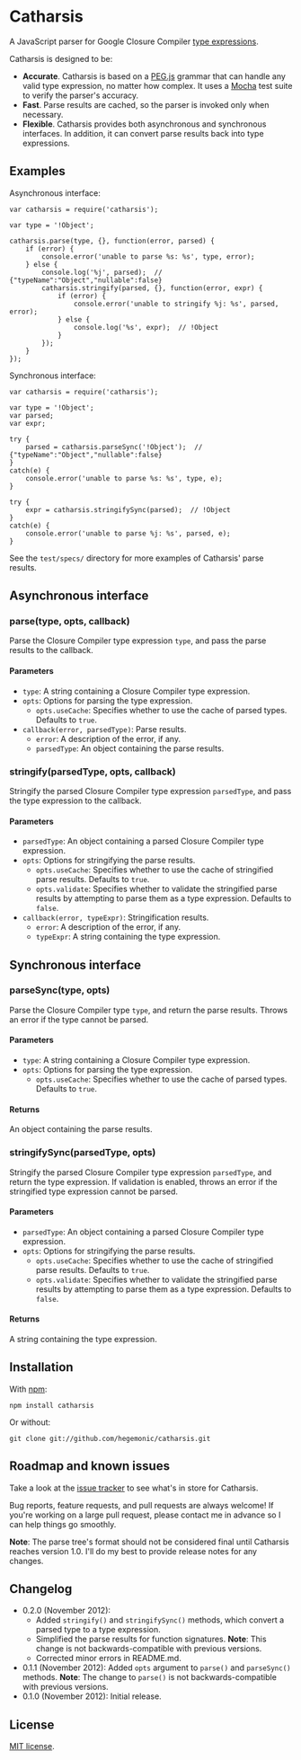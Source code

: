 # Catharsis #

A JavaScript parser for Google Closure Compiler
[type expressions](https://developers.google.com/closure/compiler/docs/js-for-compiler#types).

Catharsis is designed to be:

+ **Accurate**. Catharsis is based on a [PEG.js](http://pegjs.majda.cz/) grammar that can handle
any valid type expression, no matter how complex. It uses a
[Mocha](http://visionmedia.github.com/mocha/) test suite to verify the parser's accuracy.
+ **Fast**. Parse results are cached, so the parser is invoked only when necessary.
+ **Flexible**. Catharsis provides both asynchronous and synchronous interfaces. In addition, it can
convert parse results back into type expressions.


## Examples ##

Asynchronous interface:

	var catharsis = require('catharsis');

	var type = '!Object';

	catharsis.parse(type, {}, function(error, parsed) {
		if (error) {
			console.error('unable to parse %s: %s', type, error);
		} else {
			console.log('%j', parsed);  // {"typeName":"Object","nullable":false}
			catharsis.stringify(parsed, {}, function(error, expr) {
				if (error) {
					console.error('unable to stringify %j: %s', parsed, error);
				} else {
					console.log('%s', expr);  // !Object
				}
			});
		}
	});

Synchronous interface:

	var catharsis = require('catharsis');

	var type = '!Object';
	var parsed;
	var expr;

	try {
		parsed = catharsis.parseSync('!Object');  // {"typeName":"Object","nullable":false}
	}
	catch(e) {
		console.error('unable to parse %s: %s', type, e);
	}

	try {
		expr = catharsis.stringifySync(parsed);  // !Object
	}
	catch(e) {
		console.error('unable to parse %j: %s', parsed, e);
	}

See the `test/specs/` directory for more examples of Catharsis' parse results.


## Asynchronous interface ##

### parse(type, opts, callback) ###
Parse the Closure Compiler type expression `type`, and pass the parse results to the callback.

#### Parameters ####
+ `type`: A string containing a Closure Compiler type expression.
+ `opts`: Options for parsing the type expression.
    + `opts.useCache`: Specifies whether to use the cache of parsed types. Defaults to `true`.
+ `callback(error, parsedType)`: Parse results.
    + `error`: A description of the error, if any.
    + `parsedType`: An object containing the parse results.

### stringify(parsedType, opts, callback) ###
Stringify the parsed Closure Compiler type expression `parsedType`, and pass the type expression to
the callback.

#### Parameters ####
+ `parsedType`: An object containing a parsed Closure Compiler type expression.
+ `opts`: Options for stringifying the parse results.
    + `opts.useCache`: Specifies whether to use the cache of stringified parse results. Defaults to
    `true`.
    + `opts.validate`: Specifies whether to validate the stringified parse results by attempting to
    parse them as a type expression. Defaults to `false`.
+ `callback(error, typeExpr)`: Stringification results.
    + `error`: A description of the error, if any.
    + `typeExpr`: A string containing the type expression.


## Synchronous interface ##

### parseSync(type, opts) ###
Parse the Closure Compiler type `type`, and return the parse results. Throws an error if the type
cannot be parsed.

#### Parameters ####
+ `type`: A string containing a Closure Compiler type expression.
+ `opts`: Options for parsing the type expression.
    + `opts.useCache`: Specifies whether to use the cache of parsed types. Defaults to `true`.

#### Returns ####
An object containing the parse results.

### stringifySync(parsedType, opts) ###
Stringify the parsed Closure Compiler type expression `parsedType`, and return the type expression.
If validation is enabled, throws an error if the stringified type expression cannot be parsed.

#### Parameters ####
+ `parsedType`: An object containing a parsed Closure Compiler type expression.
+ `opts`: Options for stringifying the parse results.
    + `opts.useCache`: Specifies whether to use the cache of stringified parse results. Defaults to
    `true`.
    + `opts.validate`: Specifies whether to validate the stringified parse results by attempting to
    parse them as a type expression. Defaults to `false`.

#### Returns ####
A string containing the type expression.


## Installation ##

With [npm](http://npmjs.org):

    npm install catharsis

Or without:

    git clone git://github.com/hegemonic/catharsis.git


## Roadmap and known issues ##

Take a look at the [issue tracker](https://github.com/hegemonic/catharsis/issues) to see what's in
store for Catharsis.

Bug reports, feature requests, and pull requests are always welcome! If you're working on a large
pull request, please contact me in advance so I can help things go smoothly.

**Note**: The parse tree's format should not be considered final until Catharsis reaches version
1.0. I'll do my best to provide release notes for any changes.


## Changelog ##

+ 0.2.0 (November 2012):
    + Added `stringify()` and `stringifySync()` methods, which convert a parsed type to a type
    expression.
    + Simplified the parse results for function signatures. **Note**: This change is not
    backwards-compatible with previous versions.
    + Corrected minor errors in README.md.
+ 0.1.1 (November 2012): Added `opts` argument to `parse()` and `parseSync()` methods. **Note**: The
change to `parse()` is not backwards-compatible with previous versions.
+ 0.1.0 (November 2012): Initial release.

## License ##

[MIT license](https://github.com/hegemonic/catharsis/blob/master/LICENSE).

